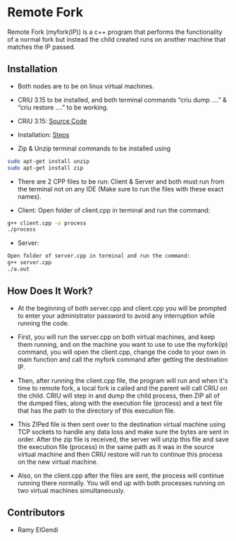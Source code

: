 # Remote Fork

Remote Fork (myfork(IP)) is a c++ program that performs the functionality of a normal fork but instead the child created runs on another machine that matches the IP passed.

## Installation

- Both nodes are to be on linux virtual machines.
- CRIU 3.15 to be installed, and both terminal commands “criu dump ….” & “criu restore ….” to be working.

- CRIU 3.15: [Source Code](http://download.openvz.org/criu/criu-3.15.tar.bz2)

- Installation: [Steps](https://criu.org/Installation )

- Zip & Unzip terminal commands to be installed using
```bash
sudo apt-get install unzip
sudo apt-get install zip
```
- There are 2 CPP files to be run: Client & Server and both must run from the terminal not on any IDE (Make sure to run the files with these exact names).

- Client:
Open folder of client.cpp in terminal and run the command: 
```bash
g++ client.cpp -o process
./process
```

- Server:
```bash
Open folder of server.cpp in terminal and run the command: 
g++ server.cpp
./a.out
```


## How Does It Work?

- At the beginning of both server.cpp and client.cpp you will be prompted to enter your administrator password to avoid any interruption while running the code.

- First, you will run the server.cpp on both virtual machines, and keep them running, and on the machine you want to use to use the myfork(ip) command, you will open the client.cpp, change the code to your own in main function and call the myfork command after getting the destination IP. 
- Then, after running the client.cpp file, the program will run and when it's time to remote fork, a local fork is called and the parent will call CRIU on the child. CRIU will step in and dump the child process, then ZIP all of the dumped files, along with the execution file (process) and a text file that has the path to the directory of this execution file. 
- This ZIPed file is then sent over to the destination virtual machine using TCP sockets to handle any data loss and make sure the bytes are sent in order. After the zip file is received, the server will unzip this file and save the execution file (process) in the same path as it was in the source virtual machine and then CRIU restore will run to continue this process on the new virtual machine.
- Also, on the client.cpp after the files are sent, the process will continue running there normally. You will end up with both processes running on two virtual machines simultaneously.

## Contributors
* Ramy ElGendi
